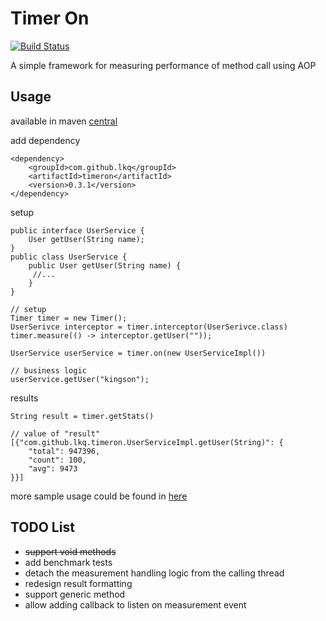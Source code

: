 # Timer On

[![Build Status](https://travis-ci.org/lkq/timeron.svg?branch=master)](https://travis-ci.org/lkq/timeron)

A simple framework for measuring performance of method call using AOP

## Usage

available in maven [central](https://repo1.maven.org/maven2/com/github/lkq/timeron/)

add dependency

    <dependency>
        <groupId>com.github.lkq</groupId>
        <artifactId>timeron</artifactId>
        <version>0.3.1</version>
    </dependency>

setup

    public interface UserService {
        User getUser(String name);
    }
    public class UserService {
        public User getUser(String name) {
         //...
        }
    }

    // setup
    Timer timer = new Timer();
    UserSerivce interceptor = timer.interceptor(UserSerivce.class)
    timer.measure(() -> interceptor.getUser(""));

    UserService userService = timer.on(new UserServiceImpl())

    // business logic
    userService.getUser("kingson");

results

    String result = timer.getStats()

    // value of "result"
    [{"com.github.lkq.timeron.UserServiceImpl.getUser(String)": {
        "total": 947396,
        "count": 100,
        "avg": 9473
    }}]

more sample usage could be found in [here](src/test/java/com/github/lkq/timeron/samples/)


## TODO List
- ~~support void methods~~
- add benchmark tests
- detach the measurement handling logic from the calling thread
- redesign result formatting
- support generic method
- allow adding callback to listen on measurement event
